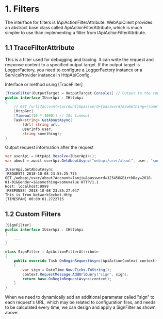 ﻿# 1. Filters

The interface for filters is IApiActionFilterAttribute. WebApiClient provides an abstract base class called ApiActionFilterAttribute, which is much simpler to use than implementing a filter from IApiActionFilterAttribute.

## 1.1 TraceFilterAttribute

This is a filter used for debugging and tracing. It can write the request and response content to a specified output target. If the output target is LoggerFactory, you need to configure a LoggerFactory instance or a ServiceProvider instance in HttpApiConfig.

Interface or method using [TraceFilter]

```csharp
[TraceFilter(OutputTarget = OutputTarget.Console)] // Output to the console window
public interface IUserApi : IHttpApi
{
    // GET {url}?account={account}&password={password}&something={something}
    [HttpGet]
    [Timeout(10 * 1000)] // 10s timeout
    Task<string> GetAboutAsync(
        [Url] string url,
        UserInfo user,
        string something);
}
```

Output request information after the request

```csharp
var userApi = HttpApi.Resolve<IUserApi>();
var about = await userApi.GetAboutAsync("webapi/user/about", user, "somevalue");
```

```text
IUserApi.GetAboutAsync
[REQUEST] 2018-10-08 23:55:25.775
GET /webapi/user/about?Account=laojiu&password=123456&BirthDay=2018-01-01&Gender=1&something=somevalue HTTP/1.1
Host: localhost:9999
[RESPONSE] 2018-10-08 23:55:27.047
This is from NetworkSocket.Http
[TIMESPAN] 00:00:01.2722715
```

## 1.2 Custom Filters

```csharp
[SignFilter]
public interface IUserApi : IHttpApi
{
    ...
}

class SignFilter : ApiActionFilterAttribute
{
    public override Task OnBeginRequestAsync(ApiActionContext context)
    {
        var sign = DateTime.Now.Ticks.ToString();
        context.RequestMessage.AddUrlQuery("sign", sign);
        return base.OnBeginRequestAsync(context);
    }
}
```

When we need to dynamically add an additional parameter called "sign" to each request's URL, which may be related to configuration files, and needs to be calculated every time, we can design and apply a SignFilter as shown above.
